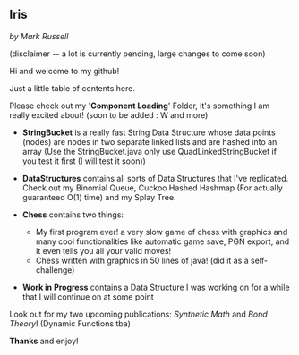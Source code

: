 ## Iris
_by Mark Russell_

(disclaimer -- a lot is currently pending, large changes to come soon)

Hi and welcome to my github!

Just a little table of contents here.

Please check out my '**Component Loading**' Folder, it's something I am really excited about!
	(soon to be added : W and more)

* **StringBucket** is a really fast String Data Structure whose data points (nodes) are nodes in two separate linked lists and are hashed into an array (Use the StringBucket.java only use QuadLinkedStringBucket if you test it first (I will test it soon))

* **DataStructures** contains all sorts of Data Structures that I've replicated. Check out my Binomial Queue, Cuckoo Hashed Hashmap (For actually guaranteed O(1) time) and my Splay Tree.

* **Chess** contains two things: 
	* My first program ever! a very slow game of chess with graphics and many cool functionalities like automatic game save, PGN export, and it even tells you all your valid moves!
	* Chess written with graphics in 50 lines of java! (did it as a self-challenge)

* **Work in Progress** contains a Data Structure I was working on for a while that I will continue on at some point

Look out for my two upcoming publications: _Synthetic Math_ and _Bond Theory_! (Dynamic Functions tba)


**Thanks** and enjoy!
